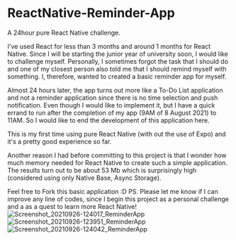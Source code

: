 # ReactNative-Reminder-App
A 24hour pure React Native challenge.

I've used React for less than 3 months and around 1 months for React Native. Since I will be starting the junior year of university soon, I would like to challenge myself.
Personally, I sometimes forgot the task that I should do and one of my closest person also told me that I should remind myself with something. I, therefore, wanted to created a basic
reminder app for myself.

Almost 24 hours later, the app turns out more like a To-Do List application and not a reminder application since there is no time selection and push notification. Even though I would like
to implement it, but I have a quick errand to run after the completion of my app (9AM of 8 August 2021) to 11AM. So I would like to end the development of this application here.

This is my first time using pure React Native (with out the use of Expo) and it's a pretty good experience so far.

Another reason I had before committing to this project is that I wonder how much memory needed for React Native to create such a simple application. The results turn out to be about 53 Mb which is surprisingly high (considered using only Native Base, Async Storage).

Feel free to Fork this basic application :D
PS. Please let me know if I can improve any line of codes, since I begin this project as a personal challenge and a as a quest to learn more React Native!
![Screenshot_20210926-124017_ReminderApp](https://user-images.githubusercontent.com/57100501/134795161-53514749-f374-4f45-a387-ce1c3c41593b.png)
![Screenshot_20210926-123951_ReminderApp](https://user-images.githubusercontent.com/57100501/134795163-3935256d-f7a8-4d89-bc6f-1d1d8f2846f6.png)
![Screenshot_20210926-124042_ReminderApp](https://user-images.githubusercontent.com/57100501/134795165-aa998cd9-cfce-48c8-9e2a-8f559e8ad019.png)
